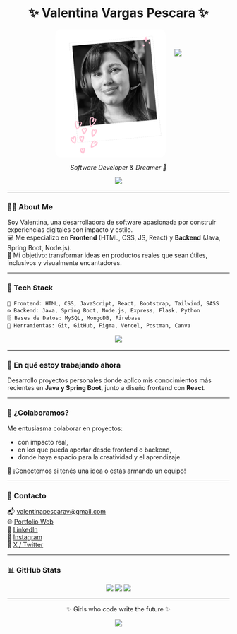 <h1 align="center">✨ Valentina Vargas Pescara ✨</h1>

<div align="center" style="display: flex; justify-content: center; align-items: center; gap: 20px;">
  <img src="valentina.png" alt="Foto de Valentina" width="250" style="border-radius: 12px;" />
  <img src="https://media.giphy.com/media/6KirhLJyR7oMcwgJQk/giphy.gif" height="200" />
</div>

<p align="center">
  <em>Software Developer & Dreamer 💖</em>
</p>

<p align="center">
  <img src="https://readme-typing-svg.herokuapp.com/?lines=Frontend%20Lover%20💖;Java%20SpringBoot%20Dev%20🚀;Girls%20who%20code%20write%20the%20future%20🌸&center=true&width=500&height=45&color=FF69B4">
</p>

---

### 💁‍♀️ About Me

Soy Valentina, una desarrolladora de software apasionada por construir experiencias digitales con impacto y estilo.  
💻 Me especializo en **Frontend** (HTML, CSS, JS, React) y **Backend** (Java, Spring Boot, Node.js).  
🌸 Mi objetivo: transformar ideas en productos reales que sean útiles, inclusivos y visualmente encantadores.  

---

### 🧠 Tech Stack

```bash
💖 Frontend: HTML, CSS, JavaScript, React, Bootstrap, Tailwind, SASS
⚙️ Backend: Java, Spring Boot, Node.js, Express, Flask, Python
🗄️ Bases de Datos: MySQL, MongoDB, Firebase
🧰 Herramientas: Git, GitHub, Figma, Vercel, Postman, Canva
```

<p align="center">
  <img src="https://skillicons.dev/icons?i=java,spring,js,html,css,react,nodejs,mysql,mongodb,figma,git,github,py,bootstrap" />
</p>

---

### 🌱 En qué estoy trabajando ahora

Desarrollo proyectos personales donde aplico mis conocimientos más recientes en **Java y Spring Boot**, junto a diseño frontend con **React**.

---

### 🤝 ¿Colaboramos?

Me entusiasma colaborar en proyectos:
- con impacto real,
- en los que pueda aportar desde frontend o backend,
- donde haya espacio para la creatividad y el aprendizaje.

💌 ¡Conectemos si tenés una idea o estás armando un equipo!

---

### 💌 Contacto

📬 valentinapescarav@gmail.com  
🌐 [Portfolio Web](https://valentinavargasp.vercel.app)  
📎 [LinkedIn](https://linkedin.com/in/avalentinavargas)  
💖 [Instagram](https://instagram.com/valentinapescarav)  
🖤 [X / Twitter](https://x.com/devvalentech)

---

### 📊 GitHub Stats

<p align="center">
  <img src="https://github-readme-stats.vercel.app/api?username=valentinavargasp&theme=tokyonight&hide_border=true" />
  <img src="https://github-readme-streak-stats.herokuapp.com?user=valentinavargasp&theme=tokyonight&hide_border=true" />
  <img src="https://github-readme-stats.vercel.app/api/top-langs/?username=valentinavargasp&layout=compact&theme=tokyonight&hide_border=true" />
</p>

---

<p align="center">✨ Girls who code write the future ✨</p>
<p align="center">
  <img src="https://komarev.com/ghpvc/?username=valentinavargasp&label=Profile%20views&color=ff69b4&style=flat" />
</p>
